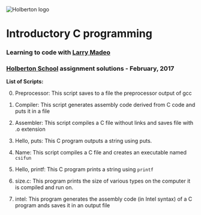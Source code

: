 <img src="https://www.holbertonschool.com/assets/holberton-logo-1cc451260ca3cd297def53f2250a9794810667c7ca7b5fa5879a569a457bf16f.png" alt="Holberton logo">

# Introductory C programming

### Learning to code with [Larry Madeo](https://twitter.com/larmalade)

### [Holberton School](https://www.holbertonschool.com) assignment solutions - February, 2017

**List of Scripts:**

0. Preprocessor: This script saves to a file the preprocessor output of gcc

1. Compiler: This script generates assembly code derived from C code and puts it in a file

2. Assembler: This script compiles a C file without links and saves file with .o extension

3. Hello, puts: This C program outputs a string using puts.

4. Name: This script compiles a C file and creates an executable named `csifun`

5. Hello, printf: This C program prints a string using `printf`

6. size.c: This program prints the size of various types on the computer it is compiled and run on.

8. intel:  This program generates the assembly code (in Intel syntax) of a C program ands saves it in an output file

